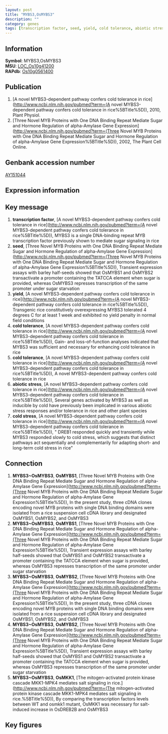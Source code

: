 ```yaml
---
layout: post
title: "MYBS3,OsMYBS3"
description: ""
category: genes
tags: [transcription factor, seed, yield, cold tolerance, abiotic stress, cold stress, Gene]
---
```


## Information
__Symbol__: MYBS3,OsMYBS3  
__MSU__: [LOC_Os10g41200](http://rice.plantbiology.msu.edu/cgi-bin/ORF_infopage.cgi?orf=LOC_Os10g41200)  
__RAPdb__: [Os10g0561400](http://rapdb.dna.affrc.go.jp/viewer/gbrowse_details/irgsp1?name=Os10g0561400)  

## Publication
1. [A novel MYBS3-dependent pathway confers cold tolerance in rice](http://www.ncbi.nlm.nih.gov/pubmed?term=(A novel MYBS3-dependent pathway confers cold tolerance in rice%5BTitle%5D)), 2010, Plant Physiol.
2. [Three Novel MYB Proteins with One DNA Binding Repeat Mediate Sugar and Hormone Regulation of alpha-Amylase Gene Expression](http://www.ncbi.nlm.nih.gov/pubmed?term=(Three Novel MYB Proteins with One DNA Binding Repeat Mediate Sugar and Hormone Regulation of alpha-Amylase Gene Expression%5BTitle%5D)), 2002, The Plant Cell Online.

## Genbank accession number
[AY151044](http://www.ncbi.nlm.nih.gov/nuccore/AY151044)

## Expression information

## Key message
1. __transcription factor__, [A novel MYBS3-dependent pathway confers cold tolerance in rice](http://www.ncbi.nlm.nih.gov/pubmed?term=(A novel MYBS3-dependent pathway confers cold tolerance in rice%5BTitle%5D)),  MYBS3 is a single DNA-binding repeat MYB transcription factor previously shown to mediate sugar signaling in rice
2. __seed__, [Three Novel MYB Proteins with One DNA Binding Repeat Mediate Sugar and Hormone Regulation of alpha-Amylase Gene Expression](http://www.ncbi.nlm.nih.gov/pubmed?term=(Three Novel MYB Proteins with One DNA Binding Repeat Mediate Sugar and Hormone Regulation of alpha-Amylase Gene Expression%5BTitle%5D)),  Transient expression assays with barley half-seeds showed that OsMYBS1 and OsMYBS2 transactivate a promoter containing the TATCCA element when sugar is provided, whereas OsMYBS3 represses transcription of the same promoter under sugar starvation
3. __yield__, [A novel MYBS3-dependent pathway confers cold tolerance in rice](http://www.ncbi.nlm.nih.gov/pubmed?term=(A novel MYBS3-dependent pathway confers cold tolerance in rice%5BTitle%5D)),  Transgenic rice constitutively overexpressing MYBS3 tolerated 4 degrees C for at least 1 week and exhibited no yield penalty in normal field conditions
4. __cold tolerance__, [A novel MYBS3-dependent pathway confers cold tolerance in rice](http://www.ncbi.nlm.nih.gov/pubmed?term=(A novel MYBS3-dependent pathway confers cold tolerance in rice%5BTitle%5D)),  Gain- and loss-of-function analyses indicated that MYBS3 was sufficient and necessary for enhancing cold tolerance in rice
5. __cold tolerance__, [A novel MYBS3-dependent pathway confers cold tolerance in rice](http://www.ncbi.nlm.nih.gov/pubmed?term=(A novel MYBS3-dependent pathway confers cold tolerance in rice%5BTitle%5D)), A novel MYBS3-dependent pathway confers cold tolerance in rice
6. __abiotic stress__, [A novel MYBS3-dependent pathway confers cold tolerance in rice](http://www.ncbi.nlm.nih.gov/pubmed?term=(A novel MYBS3-dependent pathway confers cold tolerance in rice%5BTitle%5D)),  Several genes activated by MYBS3 as well as inducible by cold have previously been implicated in various abiotic stress responses and/or tolerance in rice and other plant species
7. __cold stress__, [A novel MYBS3-dependent pathway confers cold tolerance in rice](http://www.ncbi.nlm.nih.gov/pubmed?term=(A novel MYBS3-dependent pathway confers cold tolerance in rice%5BTitle%5D)), " DREB1 responded quickly and transiently while MYBS3 responded slowly to cold stress, which suggests that distinct pathways act sequentially and complementarily for adapting short- and long-term cold stress in rice"

## Connection
1. __MYBS3~OsMYBS3__, __OsMYBS1__, [Three Novel MYB Proteins with One DNA Binding Repeat Mediate Sugar and Hormone Regulation of alpha-Amylase Gene Expression](http://www.ncbi.nlm.nih.gov/pubmed?term=(Three Novel MYB Proteins with One DNA Binding Repeat Mediate Sugar and Hormone Regulation of alpha-Amylase Gene Expression%5BTitle%5D)),  In the present study, three cDNA clones encoding novel MYB proteins with single DNA binding domains were isolated from a rice suspension cell cDNA library and designated OsMYBS1, OsMYBS2, and OsMYBS3
2. __MYBS3~OsMYBS3__, __OsMYBS1__, [Three Novel MYB Proteins with One DNA Binding Repeat Mediate Sugar and Hormone Regulation of alpha-Amylase Gene Expression](http://www.ncbi.nlm.nih.gov/pubmed?term=(Three Novel MYB Proteins with One DNA Binding Repeat Mediate Sugar and Hormone Regulation of alpha-Amylase Gene Expression%5BTitle%5D)),  Transient expression assays with barley half-seeds showed that OsMYBS1 and OsMYBS2 transactivate a promoter containing the TATCCA element when sugar is provided, whereas OsMYBS3 represses transcription of the same promoter under sugar starvation
3. __MYBS3~OsMYBS3__, __OsMYBS2__, [Three Novel MYB Proteins with One DNA Binding Repeat Mediate Sugar and Hormone Regulation of alpha-Amylase Gene Expression](http://www.ncbi.nlm.nih.gov/pubmed?term=(Three Novel MYB Proteins with One DNA Binding Repeat Mediate Sugar and Hormone Regulation of alpha-Amylase Gene Expression%5BTitle%5D)),  In the present study, three cDNA clones encoding novel MYB proteins with single DNA binding domains were isolated from a rice suspension cell cDNA library and designated OsMYBS1, OsMYBS2, and OsMYBS3
4. __MYBS3~OsMYBS3__, __OsMYBS2__, [Three Novel MYB Proteins with One DNA Binding Repeat Mediate Sugar and Hormone Regulation of alpha-Amylase Gene Expression](http://www.ncbi.nlm.nih.gov/pubmed?term=(Three Novel MYB Proteins with One DNA Binding Repeat Mediate Sugar and Hormone Regulation of alpha-Amylase Gene Expression%5BTitle%5D)),  Transient expression assays with barley half-seeds showed that OsMYBS1 and OsMYBS2 transactivate a promoter containing the TATCCA element when sugar is provided, whereas OsMYBS3 represses transcription of the same promoter under sugar starvation
5. __MYBS3~OsMYBS3__, __OsMKK1__, [The mitogen-activated protein kinase cascade MKK1-MPK4 mediates salt signaling in rice.](http://www.ncbi.nlm.nih.gov/pubmed?term=(The mitogen-activated protein kinase cascade MKK1-MPK4 mediates salt signaling in rice.%5BTitle%5D)),  By comparing the transcription factors levels between WT and osmkk1 mutant, OsMKK1 was necessary for salt-induced increase in OsDREB2B and OsMYBS3

## Key figures


